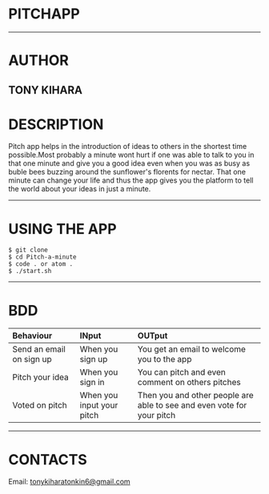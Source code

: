 # PITCHAPP
-----------------
# AUTHOR

 TONY KIHARA
------------
# DESCRIPTION

 Pitch app helps in the introduction of ideas to others in the shortest time possible.Most probably a minute wont hurt if one was able to talk to you in that one minute and give you a good idea even when you was as busy as buble bees buzzing around the sunflower's florents for nectar.
 That one minute can change your life and thus the app gives you the platform to tell the world about your ideas in just a minute.

 ----------------------- 
# USING THE APP 

 ~~~
 $ git clone 
 $ cd Pitch-a-minute
 $ code . or atom .
 $ ./start.sh
 ~~~
 ---------------------
# BDD

 |Behaviour|INput|OUTput|
 |:-------|:-----|:-----|
 |Send an email on sign up|When you sign up|You get an email to welcome you to the app|
 |Pitch your idea|When you  sign in|You can pitch and even comment on others pitches|
 |Voted on pitch|When you input your pitch|Then you and other people are able to see and even vote for your pitch|

 ------------------------
# CONTACTS
 
 Email: tonykiharatonkin6@gmail.com
 